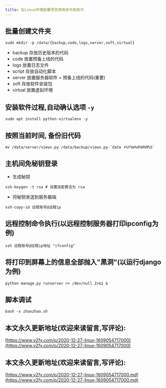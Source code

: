 ```yaml
---
title: 在Linux环境部署项目常用命令和技巧
---
```




## 批量创建文件夹

```
sudo mkdir -p /data/{backup,code,logs,server,soft,virtual}
```
- backup 存放历史版本的代码
- code 放置预备上线的代码
- logs 放置日志文件
- script 存放自动化脚本
- server 放置服务器软件 + 预备上线的代码(重要)
- soft 存放软件安装包
- virtual 放置虚拟环境

## 安装软件过程,自动确认选项 `-y`
```
sudo apt install python-virtualenv -y
```

## 按照当前时间, 备份旧代码

```
mv /data/server/views.py /data/backup/views.py-`date +%Y%m%d%H%M%S`
```

## 主机间免秘钥登录

- 生成秘钥

```shell
ssh-keygen -t rsa # 设置加密算法为 rsa
```
- 将秘钥发送到服务器端
```shell
ssh-copy-id 远程账号@远程ip
```


## 远程控制命令执行(以远程控制服务器打印ipconfig为例)
```shell
ssh 远程账号@远程ip地址 "ifconfig"
```

## 将打印到屏幕上的信息全部抛入"黑洞"(以运行django为例)
```shell
python manage.py runserver >> /dev/null 2>&1 &
```

## 脚本调试

```shell
bash -x zhaozhao.sh
```

## 本文永久更新地址(欢迎来读留言,写评论):

[https://www.v2fy.com/p/2020-12-27-linux-1609054717000](https://www.v2fy.com/p/2020-12-27-linux-1609054717000)

## 本文永久更新地址(欢迎来读留言,写评论):

[https://www.v2fy.com/p/2020-12-27-linux-1609054717000.md](https://www.v2fy.com/p/2020-12-27-linux-1609054717000.md)

